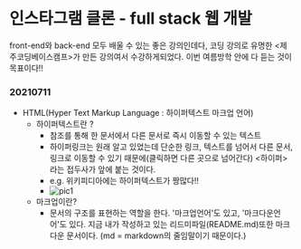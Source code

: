 # 인스타그램 클론 - full stack 웹 개발
front-end와 back-end 모두 배울 수 있는 좋은 강의인데다, 코딩 강의로 유명한 <제주코딩베이스캠프>가 만든 강의여서 수강하게되었다. 이번 여름방학 안에 다 듣는 것이 목표이다!! 
### 20210711
- HTML(Hyper Text Markup Language : 하이퍼텍스트 마크업 언어)
  - 하이퍼텍스트란 ? 
    - 참조를 통해 한 문서에서 다른 문서로 즉시 이동할 수 있는 텍스트
    - 하이퍼링크는 원래 알고 있었는데 단순한 링크, 텍스트를 넘어서 다른 문서,링크로 이동할 수 있기 때문에(클릭하면 다른 곳으로 넘어간다) <하이퍼>라는 접두사가 앞에 붙는 것이다.
    - e.g. 위키피디아에는 하이퍼텍스트가 짱많다!!
    - ![pic1](./imgforupload/스크린샷0711_1.png)
  - 마크업이란? 
    - 문서의 구조를 표현하는 역할을 한다. '마크업언어'도 있고, '마크다운언어'도 있다. 지금 내가 작성하고 있는 리드미파일(README.md)또한 마크다운 문서이다. (md = markdown의 줄임말이기 때문이다.)
